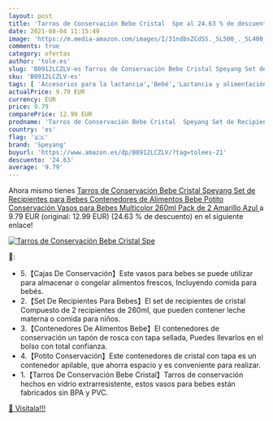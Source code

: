 ```yaml
---
layout: post
title: 'Tarros de Conservación Bebe Cristal  Spe al 24.63 % de descuento'
date: 2021-08-04 11:15:49
image: 'https://m.media-amazon.com/images/I/31ndbsZCdSS._SL500_._SL400_.jpg'
comments: true
category: ofertas
author: 'tole.es'
slug: 'B0912LCZLV-es Tarros de Conservación Bebe Cristal Speyang Set de...'
sku: 'B0912LCZLV-es'
tags: [ 'Accesorios para la lactancia','Bebé','Lactancia y alimentación','Recipientes para leche materna','bebe','speyang', ]
actualPrice: 9.79 EUR
currency: EUR
price: 9.79
comparePrice: 12.99 EUR
prodname: 'Tarros de Conservación Bebe Cristal  Speyang Set de Recipientes para Bebes  Contenedores de Alimentos Bebe  Potito Conservación  Vasos para Bebes  Multicolor  260ml  Pack de 2  Amarillo  Azul '
country: 'es'
flag: '🇪🇸'
brand: 'Speyang'
buyurl: 'https://www.amazon.es/dp/B0912LCZLV/?tag=tolees-21'
descuento: '24.63'
average: '9.79'
---
```


Ahora mismo tienes [Tarros de Conservación Bebe Cristal  Speyang Set de Recipientes para Bebes  Contenedores de Alimentos Bebe  Potito Conservación  Vasos para Bebes  Multicolor  260ml  Pack de 2  Amarillo  Azul ](https://www.amazon.es/dp/B0912LCZLV/?tag=tolees-21) a 9.79 EUR (original: 12.99 EUR) (24.63 %  de descuento) en el siguiente enlace!

[![Tarros de Conservación Bebe Cristal  Spe](https://m.media-amazon.com/images/I/31ndbsZCdSS._SL500_._SL400_.jpg)](https://www.amazon.es/dp/B0912LCZLV/?tag=tolees-21)

🔎:

- 5.【Cajas De Conservación】Este vasos para bebes se puede utilizar para almacenar o congelar alimentos frescos, Incluyendo comida para bebés.
- 2.【Set De Recipientes Para Bebes】El set de recipientes de cristal Compuesto de 2 recipientes de 260ml, que pueden contener leche materna o comida para niños.
- 3.【Contenedores De Alimentos Bebe】El contenedores de conservación un tapón de rosca con tapa sellada, Puedes llevarlos en el bolso con total confianza.
- 4.【Potito Conservación】Este contenedores de cristal con tapa es un contenedor apilable, que ahorra espacio y es conveniente para realizar.
- 1.【Tarros De Conservación Bebe Cristal】Tarros de conservación hechos en vidrio extrarresistente, estos vasos para bebes están fabricados sin BPA y PVC.

[🛒 Visítala!!!](https://www.amazon.es/dp/B0912LCZLV/?tag=tolees-21)
